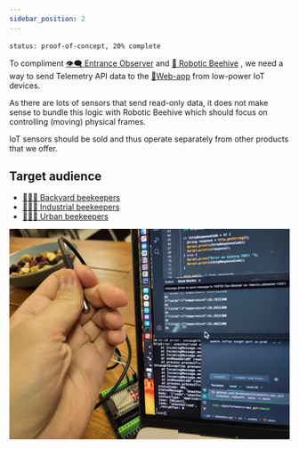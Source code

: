 ```yaml
---
sidebar_position: 2
---
```

`status: proof-of-concept, 20% complete`

To compliment [👁️‍🗨️ Entrance Observer](../👁️‍🗨️%20Entrance%20Observer/👁️‍🗨️%20Entrance%20Observer.md) and [🧿 Robotic Beehive](../🧿%20Robotic%20Beehive/🧿%20Robotic%20Beehive.md) , we need a way to send Telemetry API data to the [📱Web-app](../📱Web-app/📱Web-app.md) from low-power IoT devices.

As there are lots of sensors that send read-only data, it does not make sense to bundle this logic with Robotic Beehive which should focus on controlling (moving) physical frames.

IoT sensors should be sold and thus operate separately from other products that we offer.
## Target audience
- [👨🏻‍🚀 Backyard beekeepers](../../clients/👨🏻‍🚀%20Backyard%20beekeepers.md)
- [👨🏻‍🚒 Industrial beekeepers](../../clients/👨🏻‍🚒%20Industrial%20beekeepers.md)
- [👩🏼‍🏫 Urban beekeepers](../../clients/👩🏼‍🏫%20Urban%20beekeepers.md)

![](../../img/20240726_000022.webp)
